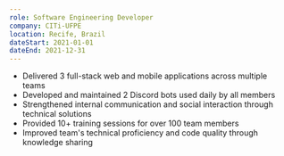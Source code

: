 ```yaml
---
role: Software Engineering Developer
company: CITi-UFPE
location: Recife, Brazil
dateStart: 2021-01-01
dateEnd: 2021-12-31
---
```


- Delivered 3 full-stack web and mobile applications across multiple teams
- Developed and maintained 2 Discord bots used daily by all members
- Strengthened internal communication and social interaction through technical solutions
- Provided 10+ training sessions for over 100 team members
- Improved team's technical proficiency and code quality through knowledge sharing 